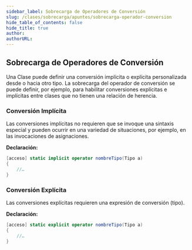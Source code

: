 ```yaml
---
sidebar_label: Sobrecarga de Operadores de Conversión
slug: /clases/sobrecarga/apuntes/sobrecarga-operador-conversion
hide_table_of_contents: false
hide_title: true
author: 
authorURL: 
---
```

## Sobrecarga de Operadores de Conversión

Una Clase puede definir una conversión implícita o explícita personalizada desde o hacia otro tipo. La sobrecarga del operador de conversión se puede definir, por ejemplo, para habilitar conversiones explícitas e implícitas entre clases que no tienen una relación de herencia.

### Conversión Implícita
Las conversiones implícitas no requieren que se invoque una sintaxis especial y pueden ocurrir en una variedad de situaciones, por ejemplo, en las invocaciones de asignaciones.

**Declaración:**
```csharp
[acceso] static implicit operator nombreTipo(Tipo a)
{
    //…
}
```

### Conversión Explícita
Las conversiones explícitas requieren una expresión de conversión (tipo).

**Declaración:**
```csharp
[acceso] static explicit operator nombreTipo(Tipo a)
{
    //…
}
```